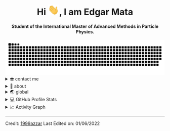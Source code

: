 <div align="center">
<h1 align="center">Hi <img width="35" src="https://github.com/1999AZZAR/1999AZZAR/blob/main/resources/img/waving.gif">, I am Edgar Mata</h1>
<h4 align="center"> Student of the International Master of Advanced Methods in Particle Physics. </h4>
</div>

<div align="center">
  <a href="https://1999azzar.github.io/1999AZZAR/">
  <img  src="https://github.com/1999AZZAR/1999AZZAR/blob/main/resources/img/grid-snake.svg"
       alt="snake" /></a>
</div>

<details>
  <summary>☎️ contact me</summary>
<div>
  <samp>
    <h2 align="center">😎 you can reach me by:</h2>
    <p align="center">
      <br/>
      <a href="https://www.linkedin.com/in/edgar-mata-mendoza-3a5b1b274" target="blank"><img align="center"
         src="https://img.shields.io/badge/linkedin-%231DA1F2.svg?style=for-the-badge&logo=linkedin&logoColor=white"
         alt="azzar" height="30"/></a>
      <a href="https://instagram.com/edgar_matam" target="blank"><img align="center"
         src="https://img.shields.io/badge/instagram-%23E4405F.svg?style=for-the-badge&logo=Instagram&logoColor=white"
         alt="azzar" height="30"/></a>
      <a href="https://www.youtube.com/@radiacionEM" target="blank"><img align="center"
         src="https://img.shields.io/badge/YouTube-red?style=for-the-badge&logo=youtube&logoColor=white"
         alt="azzar" height="30"/></a>
    </p>
  <p align="center">
      <br>
    </p>
  </samp>
</div>
</details>

<details>
  <summary>🧮 about</summary>
<div>
<h2 align="center">🧮 About this Account</h2>
 <p align="center">
  <a href="github.com/EdgarMataM" target="blank"><img align="center" 
     src="https://badges.pufler.dev/visits/EdgarMataM/EdgarMataM?style=for-the-badge&color=e74c3c&logo=github&label=Spying+Counter"
     alt="spying counter" /></a>
  <a href="github.com/EdgarMataM" target="blank"><img align="center" 
     src="https://badges.pufler.dev/years/EdgarMataM/?style=for-the-badge&color=27a4fb&logo=github&label=Account+Age"
     alt="account age" /></a>
  </p>
  <p align="center">
  <a href="github.com/EdgarMataM" target="blank"><img align="center" 
     src="https://badges.pufler.dev/updated/EdgarMataM/EdgarMataM?style=for-the-badge&color=ff00b4&logo=github&label=Profile+Updated"
     alt="updated" /></a>
  <a href="github.com/EdgarMataM" target="blank"><img align="center" 
     src="https://badges.pufler.dev/repos/EdgarMataM/?style=for-the-badge&color=251ee7&logo=github&label=Public+Repos"
     alt="repos" /></a>
 </p>
</div>
</details>

<details>
  <summary>🌏 global</summary>
<div>
<h2 align="center"> :sassy_man: Wanna learn more something about me?  </h2>
  
</div>
- :school: I am an engineering physicist, graduated by the University of Guanajuato. <br>
- :trophy: I was awarded of the program "Exportation talent" in the academic excellence modality, I graduated from my bachelor's degree with academic excelence,
  and I represented my high school in an oratory contest organized by the National Association of Superior Education Universities and Institutions.<br>
- :student: I 
- :thinking: ****
- 👉 How to reach me ****
- :nerd_face: Always `learning new things`

</details>

<details> 
  <summary>💻 GitHub Profile Stats</summary>
  <div>
    <h2 align="center"> 📊 Github stats </h2>
      <br/>
        <p align="center">
          <a href="https://github.com/1999AZZAR/">
          <img src="https://github-readme-stats.vercel.app/api/top-langs/?username=1999AZZAR&langs_count=6&theme=gruvbox&layout=compact&hide_border=true" alt="1999AZZAR :: Top Langs" /></a>
        </p>
        <p align="center">
          <a href="https://github.com/1999AZZAR/">
          <img width="49.5%" src="https://github-readme-stats.vercel.app/api?username=1999AZZAR&show_icons=true&theme=gruvbox&hide_border=true" />
          <img width="49.5%" src="https://github-readme-streak-stats.herokuapp.com/?user=1999AZZAR&theme=gruvbox&hide_border=true" />
          </a>
       </p>
     <br>
  </div>    
</details>

<details>
  <summary>📈 Activity Graph</summary>
  <br/>
  <h2 align="center"> my current activity </h2>
<a href="https://github.com/ashutosh00710/github-readme-activity-graph"><img alt="azzar's Activity Graph" src="https://activity-graph.herokuapp.com/graph/?username=1999azzar&bg_color=000&color=fff&line=00E676&point=fff&hide_border=true" /></a>
</details>

------
Credit: [1999azzar](https://github.com/1999azzar)
Last Edited on: 01/06/2022
